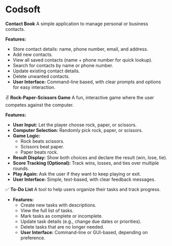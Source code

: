 # Codsoft

**Contact Book**
A simple application to manage personal or business contacts.

**Features:**
  - Store contact details: name, phone number, email, and address.
  - Add new contacts.
  - View all saved contacts (name + phone number for quick lookup).
  - Search for contacts by name or phone number.
  - Update existing contact details.
  - Delete unwanted contacts.
  - **User Interface:** Command-line based, with clear prompts and options for easy interaction.

✌ **Rock-Paper-Scissors Game**
A fun, interactive game where the user competes against the computer.

**Features:**
  - **User Input:** Let the player choose rock, paper, or scissors.
  - **Computer Selection:** Randomly pick rock, paper, or scissors.
  - **Game Logic:** 
    - Rock beats scissors.
    - Scissors beat paper.
    - Paper beats rock.
  - **Result Display:** Show both choices and declare the result (win, lose, tie).
  - **Score Tracking (Optional):** Track wins, losses, and ties over multiple rounds.
  - **Play Again:** Ask the user if they want to keep playing or exit.
  - **User Interface:** Simple, text-based, with clear feedback messages.

 ✅ **To-Do List**
A tool to help users organize their tasks and track progress.

- **Features:**
  - Create new tasks with descriptions.
  - View the full list of tasks.
  - Mark tasks as complete or incomplete.
  - Update task details (e.g., change due dates or priorities).
  - Delete tasks that are no longer needed.
  - **User Interface:** Command-line or GUI-based, depending on preference.
